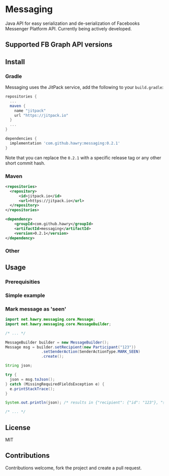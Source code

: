 # Messaging

Java API for easy serialization and de-serialization of Facebooks Messenger Platform API. Currently being actively developed.

## Supported FB Graph API versions

## Install

### Gradle

Messaging uses the JitPack service, add the following to your `build.gradle`:

```gradle
repositories {
  ...
  maven { 
    name "jitpack"
    url "https://jitpack.io"
  }
  ...
}

dependencies {
  implementation 'com.github.hawry:messaging:0.2.1'
}
```

Note that you can replace the `0.2.1` with a specific release tag or any other short commit hash.

### Maven

```xml
<repositories>
  <repository>
      <id>jitpack.io</id>
      <url>https://jitpack.io</url>
  </repository>
</repositories>
```

```xml
<dependency>
    <groupId>com.github.hawry</groupId>
    <artifactId>messaging</artifactId>
    <version>0.2.1</version>
</dependency>
```

### Other

## Usage

### Prerequisities

### Simple example

### Mark message as 'seen'

```java
import net.hawry.messaging.core.Message;
import net.hawry.messaging.core.MessageBuilder;

/* ... */

MessageBuilder builder = new MessageBuilder();
Message msg = builder.setRecipient(new Participant("123"))
                .setSenderAction(SenderActionType.MARK_SEEN)
                .create();

String json;

try {
  json = msg.toJson();
} catch (MissingRequiredFieldsException e) {
  e.printStackTrace();
}

System.out.println(json); /* results in {"recipient": {"id": "123"}, "sender_action": "mark_seen"}

/* ... */
```

## License

MIT

## Contributions

Contributions welcome, fork the project and create a pull request.